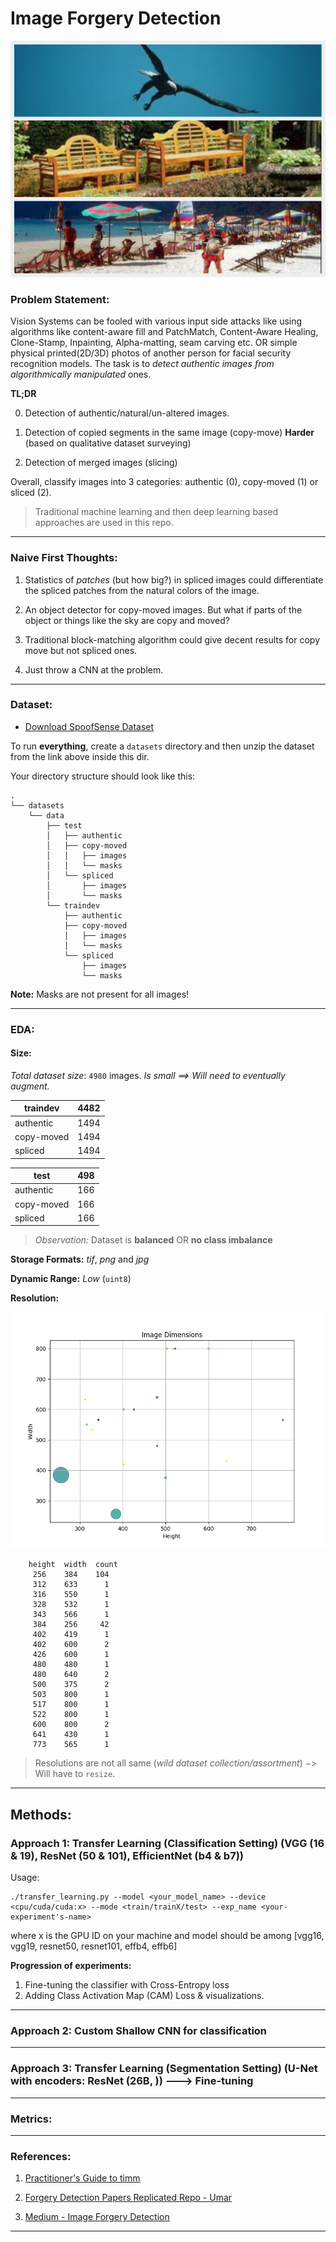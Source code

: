 # Image Forgery Detection     

![Authentic Image](photo-grid.png "Dataset 3 classes")

### Problem Statement:    

Vision Systems can be fooled with various input side attacks like using algorithms like content-aware fill and PatchMatch, Content-Aware Healing, Clone-Stamp, Inpainting, Alpha-matting, seam carving etc. OR simple physical printed(2D/3D) photos of another person for facial security recognition models. The task is to *detect authentic images from algorithmically manipulated* ones. 


**TL;DR**

0. Detection of authentic/natural/un-altered images.

1. Detection of copied segments in the same image (copy-move) **Harder** (based on qualitative dataset surveying)

2. Detection of merged images (slicing)   

Overall, classify images into 3 categories: authentic (0), copy-moved (1) or sliced (2). 

> Traditional machine learning and then deep learning based approaches are used in this repo.


---

### Naive First Thoughts:

1. Statistics of *patches* (but how big?) in spliced images could differentiate the spliced patches from the natural colors of the image.  

2. An object detector for copy-moved images. But what if parts of the object or things like the sky are copy and moved?

3. Traditional block-matching algorithm could give decent results for copy move but not spliced ones.

4. Just throw a CNN at the problem.

---    

### Dataset:   

* [Download SpoofSense Dataset](https://drive.google.com/file/d/1lUFc9Gx9pK9PlW0MDtoOwolgbHig4W3m/view?pli=1)

To run **everything**, create a `datasets` directory and then unzip the dataset from the link above inside this dir.


Your directory structure should look like this:   

```
.
└── datasets
    └── data
        ├── test
        │   ├── authentic
        │   ├── copy-moved
        │   │   ├── images
        │   │   └── masks
        │   └── spliced
        │       ├── images
        │       └── masks
        └── traindev
            ├── authentic
            ├── copy-moved
            │   ├── images
            │   └── masks
            └── spliced
                ├── images
                └── masks
```

**Note:** Masks are not present for all images!

---    

### EDA:

#### Size:

*Total dataset size*: `4980` images. *Is small ==> Will need to eventually augment.*


| traindev   | 4482 |
|------------|------|
| authentic  | 1494 |
| copy-moved | 1494 |
| spliced    | 1494 |


| test       | 498 |
|------------|-----|
| authentic  | 166 |
| copy-moved | 166 |
| spliced    | 166 |


> *Observation:* Dataset is **balanced** OR **no class imbalance**

**Storage Formats:** *tif*, *png* and *jpg*

**Dynamic Range:** *Low* (`uint8`)    

**Resolution:** 

![Resolution Scatter Plot](./eda_results/eda_dim_img.png "Image Resolutions in Dataset")

```
    height  width  count
     256    384    104
     312    633      1
     316    550      1
     328    532      1
     343    566      1
     384    256     42
     402    419      1
     402    600      2
     426    600      1
     480    480      1
     480    640      2
     500    375      2
     503    800      1
     517    800      1
     522    800      1
     600    800      2
     641    430      1
     773    565      1
```

> Resolutions are not all same (*wild dataset collection/assortment*) $->$ Will have to `resize`.

---

## Methods:

### Approach 1: Transfer Learning (Classification Setting) (VGG (16 & 19), ResNet (50 & 101), EfficientNet (b4 & b7))

Usage:

```
./transfer_learning.py --model <your_model_name> --device <cpu/cuda/cuda:x> --mode <train/trainX/test> --exp_name <your-experiment's-name>
```

where x is the GPU ID on your machine and model should be among [vgg16, vgg19, resnet50, resnet101, effb4, effb6]

**Progression of experiments:**
1. Fine-tuning the classifier with Cross-Entropy loss
2. Adding Class Activation Map (CAM) Loss & visualizations.


---

### Approach 2: Custom Shallow CNN for classification

---

### Approach 3: Transfer Learning (Segmentation Setting) (U-Net with encoders: ResNet (26B, )) ---> Fine-tuning

---

### Metrics:

---

### References:

1. [Practitioner's Guide to timm](https://towardsdatascience.com/getting-started-with-pytorch-image-models-timm-a-practitioners-guide-4e77b4bf9055)

2. [Forgery Detection Papers Replicated Repo - Umar](https://github.com/umar07/Image_Forgery_Detection/tree/main)

3. [Medium - Image Forgery Detection](https://medium.com/@vvsnikhil/image-forgery-detection-d27d7a3a61d)

---    


